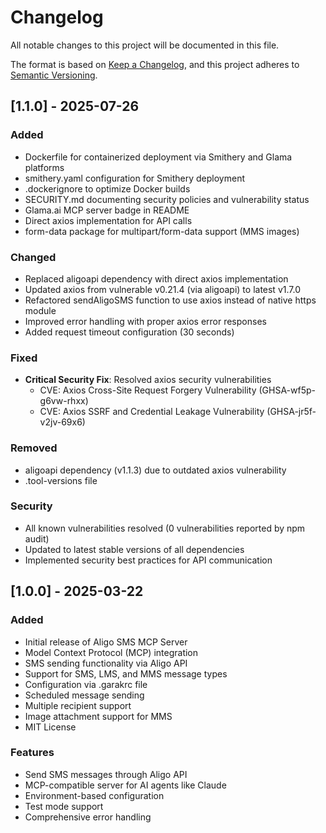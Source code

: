 # Changelog

All notable changes to this project will be documented in this file.

The format is based on [Keep a Changelog](https://keepachangelog.com/en/1.0.0/),
and this project adheres to [Semantic Versioning](https://semver.org/spec/v2.0.0.html).

## [1.1.0] - 2025-07-26

### Added
- Dockerfile for containerized deployment via Smithery and Glama platforms
- smithery.yaml configuration for Smithery deployment
- .dockerignore to optimize Docker builds
- SECURITY.md documenting security policies and vulnerability status
- Glama.ai MCP server badge in README
- Direct axios implementation for API calls
- form-data package for multipart/form-data support (MMS images)

### Changed
- Replaced aligoapi dependency with direct axios implementation
- Updated axios from vulnerable v0.21.4 (via aligoapi) to latest v1.7.0
- Refactored sendAligoSMS function to use axios instead of native https module
- Improved error handling with proper axios error responses
- Added request timeout configuration (30 seconds)

### Fixed
- **Critical Security Fix**: Resolved axios security vulnerabilities
  - CVE: Axios Cross-Site Request Forgery Vulnerability (GHSA-wf5p-g6vw-rhxx)
  - CVE: Axios SSRF and Credential Leakage Vulnerability (GHSA-jr5f-v2jv-69x6)

### Removed
- aligoapi dependency (v1.1.3) due to outdated axios vulnerability
- .tool-versions file

### Security
- All known vulnerabilities resolved (0 vulnerabilities reported by npm audit)
- Updated to latest stable versions of all dependencies
- Implemented security best practices for API communication

## [1.0.0] - 2025-03-22

### Added
- Initial release of Aligo SMS MCP Server
- Model Context Protocol (MCP) integration
- SMS sending functionality via Aligo API
- Support for SMS, LMS, and MMS message types
- Configuration via .garakrc file
- Scheduled message sending
- Multiple recipient support
- Image attachment support for MMS
- MIT License

### Features
- Send SMS messages through Aligo API
- MCP-compatible server for AI agents like Claude
- Environment-based configuration
- Test mode support
- Comprehensive error handling